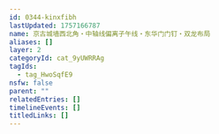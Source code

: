 ```yaml
---
id: 0344-kinxfibh
lastUpdated: 1757166787
name: 京古城墙西北角・中轴线偏离子午线・东华门门钉・双龙布局
aliases: []
layer: 2
categoryId: cat_9yUWRRAg
tagIds:
  - tag_HwoSqfE9
nsfw: false
parent: ""
relatedEntries: []
timelineEvents: []
titledLinks: []
---
```


